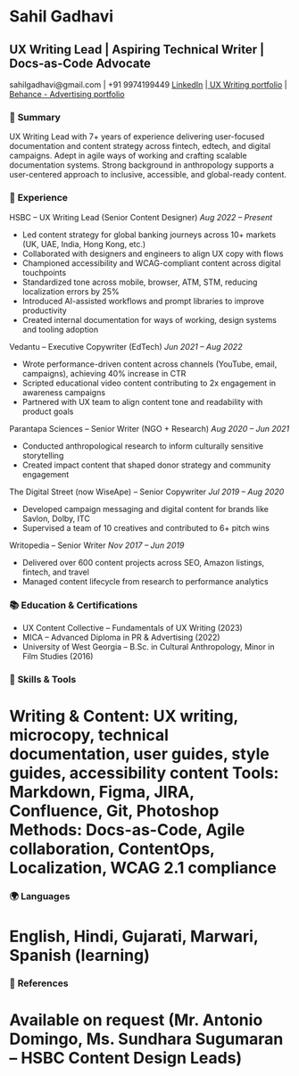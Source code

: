 # **Sahil Gadhavi**

## UX Writing Lead | Aspiring Technical Writer | Docs-as-Code Advocate 
sahilgadhavi\@gmail.com | +91 9974199449 [LinkedIn](https://www.linkedin.com/in/sahilgadhavi/) |[ UX Writing portfolio](https://www.figma.com/deck/nYGixVMQBBhoqKdsebFUwi/Sahil-Gadhavi---Portfolio) |[ Behance - Advertising portfolio](https://www.behance.net/sahilgadhavi)


### 📄 **Summary**

UX Writing Lead with 7+ years of experience delivering user-focused documentation and content strategy across fintech, edtech, and digital campaigns. Adept in agile ways of working and crafting scalable documentation systems. Strong background in anthropology supports a user-centered approach to inclusive, accessible, and global-ready content.


### 📅 **Experience**

HSBC – UX Writing Lead (Senior Content Designer) *Aug 2022 – Present*

- Led content strategy for global banking journeys across 10+ markets (UK, UAE, India, Hong Kong, etc.)
- Collaborated with designers and engineers to align UX copy with flows
- Championed accessibility and WCAG-compliant content across digital touchpoints
- Standardized tone across mobile, browser, ATM, STM, reducing localization errors by 25%
- Introduced AI-assisted workflows and prompt libraries to improve productivity
- Created internal documentation for ways of working, design systems and tooling adoption



Vedantu – Executive Copywriter (EdTech) *Jun 2021 – Aug 2022*

- Wrote performance-driven content across channels (YouTube, email, campaigns), achieving 40% increase in CTR
- Scripted educational video content contributing to 2x engagement in awareness campaigns
- Partnered with UX team to align content tone and readability with product goals




Parantapa Sciences – Senior Writer (NGO + Research) *Aug 2020 – Jun 2021*

- Conducted anthropological research to inform culturally sensitive storytelling
- Created impact content that shaped donor strategy and community engagement




The Digital Street (now WiseApe) – Senior Copywriter *Jul 2019 – Aug 2020*

- Developed campaign messaging and digital content for brands like Savlon, Dolby, ITC
- Supervised a team of 10 creatives and contributed to 6+ pitch wins




Writopedia – Senior Writer *Nov 2017 – Jun 2019*

- Delivered over 600 content projects across SEO, Amazon listings, fintech, and travel
- Managed content lifecycle from research to performance analytics



### 📚 **Education & Certifications**

- UX Content Collective – Fundamentals of UX Writing (2023)
- MICA – Advanced Diploma in PR & Advertising (2022)
- University of West Georgia – B.Sc. in Cultural Anthropology, Minor in Film Studies (2016)



### 🔧 **Skills & Tools**

# Writing & Content: UX writing, microcopy, technical documentation, user guides, style guides, accessibility content Tools: Markdown, Figma, JIRA, Confluence, Git, Photoshop Methods: Docs-as-Code, Agile collaboration, ContentOps, Localization, WCAG 2.1 compliance



### 🌍 **Languages**

# English, Hindi, Gujarati, Marwari, Spanish (learning)






### 📂 **References**

# Available on request (Mr. Antonio Domingo, Ms. Sundhara Sugumaran – HSBC Content Design Leads)

#
